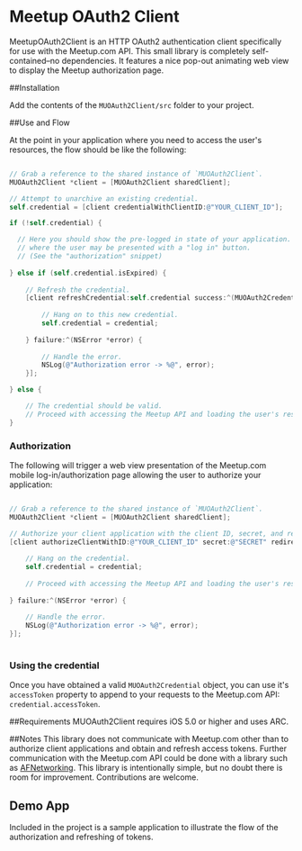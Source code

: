 
# Meetup OAuth2 Client

MeetupOAuth2Client is an HTTP OAuth2 authentication client specifically for use with the Meetup.com API. This small library is completely self-contained–no dependencies. It features a nice pop-out animating web view to display the Meetup authorization page.

##Installation

Add the contents of the `MUOAuth2Client/src` folder to your project.

##Use and Flow

At the point in your application where you need to access the user's resources, the flow should be like the following:

``` objective-c

// Grab a reference to the shared instance of `MUOAuth2Client`.
MUOAuth2Client *client = [MUOAuth2Client sharedClient];

// Attempt to unarchive an existing credential.
self.credential = [client credentialWithClientID:@"YOUR_CLIENT_ID"];

if (!self.credential) {

  // Here you should show the pre-logged in state of your application.
  // where the user may be presented with a "log in" button.
  // (See the "authorization" snippet)
  
} else if (self.credential.isExpired) {
  
    // Refresh the credential.
	[client refreshCredential:self.credential success:^(MUOAuth2Credential *credential) {
  
        // Hang on to this new credential.
        self.credential = credential;
    
	} failure:^(NSError *error) {
  
        // Handle the error.
		NSLog(@"Authorization error -> %@", error);
	}];

} else {

    // The credential should be valid. 
    // Proceed with accessing the Meetup API and loading the user's resources.
}

```

### Authorization
The following will trigger a web view presentation of the Meetup.com mobile log-in/authorization page allowing the user to authorize your application:


``` objective-c

// Grab a reference to the shared instance of `MUOAuth2Client`.
MUOAuth2Client *client = [MUOAuth2Client sharedClient];

// Authorize your client application with the client ID, secret, and redirect URI you set up with Meetup.com.
[client authorizeClientWithID:@"YOUR_CLIENT_ID" secret:@"SECRET" redirectURI:@"REDIRECT" success:^(MUOAuth2Credential *credential) {
  
    // Hang on the credential.
    self.credential = credential;
	
	// Proceed with accessing the Meetup API and loading the user's resources.
	
} failure:^(NSError *error) {
	
    // Handle the error.
	NSLog(@"Authorization error -> %@", error);
}];
    
````

### Using the credential
Once you have obtained a valid `MUOAuth2Credential` object, you can use it's `accessToken` property to append to your requests to the Meetup.com API: `credential.accessToken`.

##Requirements
MUOAuth2Client requires iOS 5.0 or higher and uses ARC.

##Notes
This library does not communicate with Meetup.com other than to authorize client applications and obtain and refresh access tokens. Further communication with the Meetup.com API could be done with a library such as [AFNetworking](https://github.com/AFNetworking/AFNetworking).
This library is intentionally simple, but no doubt there is room for improvement. Contributions are welcome.

## Demo App
Included in the project is a sample application to illustrate the flow of the authorization and refreshing of tokens.